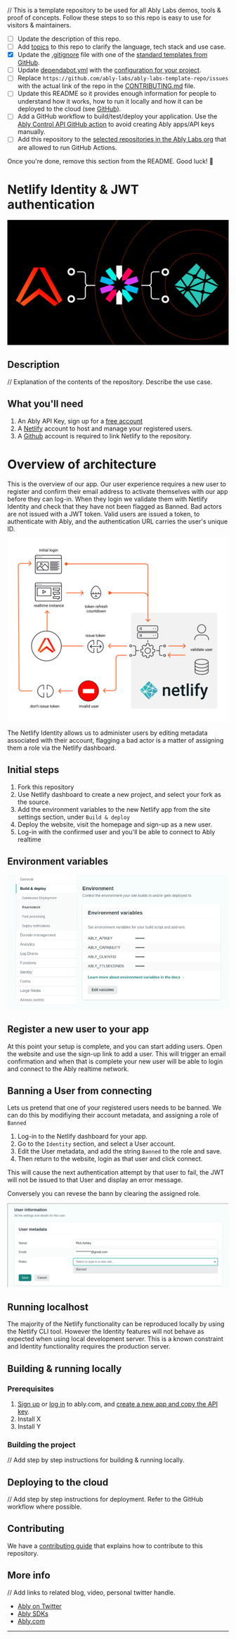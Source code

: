 // This is a template repository to be used for all Ably Labs demos, tools &amp; proof of concepts. Follow these steps to so this repo is easy to use for visitors & maintainers.

- [ ] Update the description of this repo.
- [ ] Add [topics](https://docs.github.com/en/repositories/managing-your-repositorys-settings-and-features/customizing-your-repository/classifying-your-repository-with-topics) to this repo to clarify the language, tech stack and use case.
- [x] Update the [.gitignore](.gitignore) file with one of the [standard templates from GitHub](https://github.com/github/gitignore).
- [ ] Update [dependabot.yml](.github/dependabot.yml) with the [configuration for your project](https://docs.github.com/en/code-security/supply-chain-security/keeping-your-dependencies-updated-automatically/configuration-options-for-dependency-updates).
- [ ] Replace `https://github.com/ably-labs/ably-labs-template-repo/issues` with the actual link of the repo in the [CONTRIBUTING.md](CONTRIBUTING.md) file.
- [ ] Update this README so it provides enough information for people to understand how it works, how to run it locally and how it can be deployed to the cloud (see [GitHub](https://docs.github.com/en/repositories/managing-your-repositorys-settings-and-features/customizing-your-repository/about-readmes)).
- [ ] Add a GitHub workflow to build/test/deploy your application. Use the [Ably Control API GitHub action](https://github.com/ably-labs/ably-control-api-action) to avoid creating Ably apps/API keys manually.
- [ ] Add this repository to the [selected repositories in the Ably Labs org](https://github.com/organizations/ably-labs/settings/actions) that are allowed to run GitHub Actions.

Once you're done, remove this section from the README. Good luck! 💪



# Netlify Identity & JWT authentication


![Netlify + JWT + Ably](./assets/netlify-ably-jwt.png)

## Description

// Explanation of the contents of the repository. Describe the use case.




## What you'll need

1. An Ably API Key, sign up for a [free account](https://ably.com/sign-up)
1. A [Netlify](https://netlify.com) account to host and manage your registered users.
1. A [Github](https://github.com) account is required to link Netlify to the repository.

# Overview of architecture

This is the overview of our app. Our user experience requires a new user to register and confirm their email address to activate themselves with our app before they can log-in. When they login we validate them with Netlify Identity and check that they have not been flagged as Banned. Bad actors are not issued with a JWT token. Valid users are issued a token, to authenticate with Ably, and the authentication URL carries the user's unique ID.

![](./assets/user-experience-netily-functions.png)

The Netlify Identity allows us to administer users by editing metadata associated with their account, flagging a bad actor is a matter of assigning them a role via the Netlify dashboard.

## Initial steps
1. Fork this repository
1. Use Netlify dashboard to create a new project, and select your fork as the source.
1. Add the environment variables to the new Netlify app from the site settings section, under `Build & deploy`
1. Deploy the website, visit the homepage and sign-up as a new user.
1. Log-in with the confirmed user and you'll be able to connect to Ably realtime

## Environment variables

![](assets/netlify-environment-vars.png)

## Register a new user to your app

At this point your setup is complete, and you can start adding users. Open the
website and use the sign-up link to add a user. This will trigger an email
confirmation and when that is complete your new user will be able to login
and connect to the Ably realtime network.


## Banning a User from connecting

Lets us pretend that one of your registered users needs to be banned. We can do
this by modifiying their account metadata, and assigning a role of `Banned`

1. Log-in to the Netlify dashboard for your app.
1. Go to the `Identity` section, and select a User account.
1. Edit the User metadata, and add the string `Banned` to the role and save.
1. Then return to the website, login as that user and click connect.

This will cause the next authentication attempt by that user to fail,
the JWT will not be issued to that User and display an error message.

Conversely you can revese the bann by clearing the assigned role.

![netlify-user-metadata](./assets/netlify-user-metadata.png)

## Running localhost

The majority of the Netlify functionality can be reproduced locally by using the Netlify CLI tool.
However the Identity features will not behave as expected when using local development server.
This is a known constraint and Identity functionality requires the production server.



## Building & running locally

### Prerequisites

1. [Sign up](https://ably.com/signup) or [log in](https://ably.com/login) to ably.com, and [create a new app and copy the API key](https://faqs.ably.com/setting-up-and-managing-api-keys).
2. Install X
3. Install Y

### Building the project

// Add step by step instructions for building & running locally.

## Deploying to the cloud

// Add step by step instructions for deployment. Refer to the GitHub workflow where possible.

## Contributing

We have a [contributing guide](CONTRIBUTING.md) that explains how to contribute to this repository.

## More info

// Add links to related blog, video, personal twitter handle.

- [Ably on Twitter](https://twitter.com/ablyrealtime)
- [Ably SDKs](https://github.com/ably/)
- [Ably.com](https://ably.com)

---

